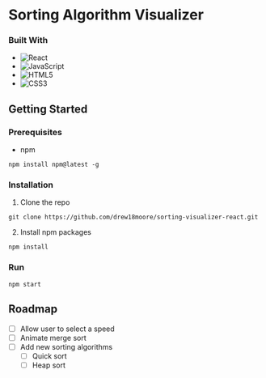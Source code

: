 # Sorting Algorithm Visualizer

### Built With

* ![React](https://img.shields.io/badge/react-%2320232a.svg?style=for-the-badge&logo=react&logoColor=%2361DAFB)
* ![JavaScript](https://img.shields.io/badge/javascript-%23323330.svg?style=for-the-badge&logo=javascript&logoColor=%23F7DF1E)
* ![HTML5](https://img.shields.io/badge/html5-%23E34F26.svg?style=for-the-badge&logo=html5&logoColor=white)
*	![CSS3](https://img.shields.io/badge/css3-%231572B6.svg?style=for-the-badge&logo=css3&logoColor=white)

## Getting Started
### Prerequisites
* npm
```
npm install npm@latest -g
```

### Installation
1. Clone the repo
```
git clone https://github.com/drew18moore/sorting-visualizer-react.git
```
2. Install npm packages
```
npm install
```

### Run
```
npm start
```

## Roadmap
- [ ] Allow user to select a speed
- [ ] Animate merge sort
- [ ] Add new sorting algorithms
  - [ ] Quick sort
  - [ ] Heap sort
